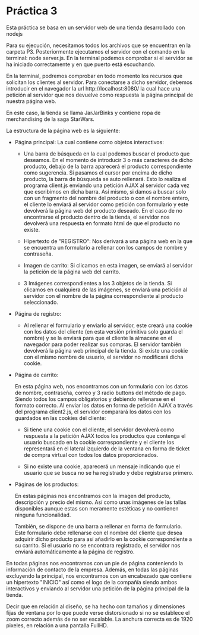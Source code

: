 # Práctica 3

Esta práctica se basa en un servidor web de una tienda desarrollado con nodejs

Para su ejecución, necesitamos todos los archivos que se encuentran en la carpeta P3. Posteriormente ejecutamos el servidor con el comando en la terminal: node server.js. En la terminal podemos comprobar si el servidor se ha iniciado correctamente y en que puerto está escuchando.

En la terminal, podremos comprobar en todo momento los recursos que solicitan los clientes al servidor. Para conectarse a dicho servidor, debemos introducir en el navegador la url http://localhost:8080/ la cual hace una petición al servidor que nos devuelve como respuesta la página principal de nuestra página web.

En este caso, la tienda se llama JarJarBinks y contiene ropa de merchandising de la saga StarWars.

La estructura de la página web es la siguiente:

  - Página principal: La cual contiene como objetos interactivos:

    - Una barra de búsqueda en la cual podemos buscar el producto que deseamos. En el momento de introducir 3 o más caracteres de dicho producto, debajo de la barra aparecerá el producto correspondiente como sugerencia. Si pasamos el cursor por encima de dicho producto, la barra de búsqueda se auto rellenará. Esto lo realiza el programa client.js enviando una petición AJAX al servidor cada vez que escribimos en dicha barra.
    Así mismo, si damos a buscar solo con un fragmento del nombre del producto o con el nombre entero, el cliente lo enviará al servidor como petición con formulario y este devolverá la página web del producto deseado.
    En el caso de no encontrarse el producto dentro de la tienda, el servidor nos devolverá una respuesta en formato html de que el producto no existe.

    - Hipertexto de "REGISTRO": Nos derivará a una página web en la que se encuentra un formulario a rellenar con los campos de nombre y contraseña.

    - Imagen de carrito: Si clicamos en esta imagen, se enviará al servidor la petición de la página web del carrito.

    - 3 Imágenes correspondientes a los 3 objetos de la tienda. Si clicamos en cualquiera de las imágenes, se enviará una petición al servidor con el nombre de la página correspondiente al producto seleccionado.

  - Página de registro:

    - Al rellenar el formulario y enviarlo al servidor, este creará una cookie con los datos del cliente (en esta versión primitiva solo guarda el nombre) y se la enviará para que el cliente la almacene en el navegador para poder realizar sus compras. El servidor también devolverá la página web principal de la tienda. Si existe una cookie con el mismo nombre de usuario, el servidor no modificará dicha cookie.

  - Página de carrito:

    En esta página web, nos encontramos con un formulario con los datos de nombre, contraseña, correo y 3 radio buttons del método de pago. Siendo todos los campos obligatorios y debiendo rellenarse en el formato correcto.
    Al enviar los datos en forma de petición AJAX a través del programa client2.js, el servidor comparará los datos con los guardados en las cookies del cliente:

    - Si tiene una cookie con el cliente, el servidor devolverá como respuesta a la petición AJAX todos los productos que contenga el usuario buscado en la cookie correspondiente y el cliente los representará en el lateral izquierdo de la ventana en forma de ticket de compra virtual con todos los datos proporcionados.

    - Si no existe una cookie, aparecerá un mensaje indicando que el usuario que se busca no se ha registrado y debe registrarse primero.

  - Páginas de los productos:

    En estas páginas nos encontramos con la imagen del producto, descripción y precio del mismo. Así como unas imágenes de las tallas disponibles aunque estas son meramente estéticas y no contienen ninguna funcionalidad.

    También, se dispone de una barra a rellenar en forma de formulario. Este formulario debe rellenarse con el nombre del cliente que desea adquirir dicho producto para así añadirlo en la cookie correspondiente a su carrito. Si el usuario no se encontrara registrado, el servidor nos enviará automáticamente a la página de registro.

En todas páginas nos encontramos con un pie de página conteniendo la información de contacto de la empresa. Además, en todas las páginas excluyendo la principal, nos encontramos con un encabezado que contiene un hipertexto "INICIO" así como el logo de la compañía siendo ambos interactivos y enviando al servidor una petición de la página principal de la tienda.

Decir que en relación al diseño, se ha hecho con tamaños y dimensiones fijas de ventana por lo que puede verse distorsionado si no se establece el zoom correcto además de no ser escalable. La anchura correcta es de 1920 pixeles, en relación a una pantalla FullHD.

